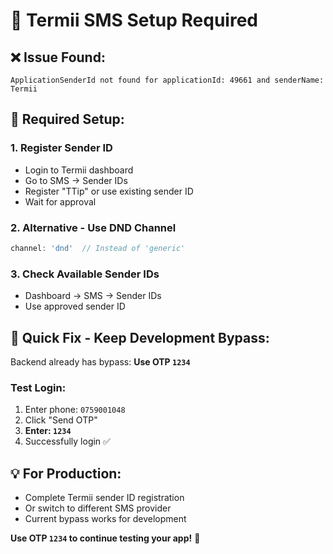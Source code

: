 # 📱 Termii SMS Setup Required

## ❌ **Issue Found:**
```
ApplicationSenderId not found for applicationId: 49661 and senderName: Termii
```

## 🔧 **Required Setup:**

### 1. Register Sender ID
- Login to Termii dashboard
- Go to SMS → Sender IDs
- Register "TTip" or use existing sender ID
- Wait for approval

### 2. Alternative - Use DND Channel
```javascript
channel: 'dnd'  // Instead of 'generic'
```

### 3. Check Available Sender IDs
- Dashboard → SMS → Sender IDs
- Use approved sender ID

## 🚀 **Quick Fix - Keep Development Bypass:**

Backend already has bypass: **Use OTP `1234`**

### Test Login:
1. Enter phone: `0759001048`
2. Click "Send OTP" 
3. **Enter: `1234`**
4. Successfully login ✅

## 💡 **For Production:**
- Complete Termii sender ID registration
- Or switch to different SMS provider
- Current bypass works for development

**Use OTP `1234` to continue testing your app!** 📱